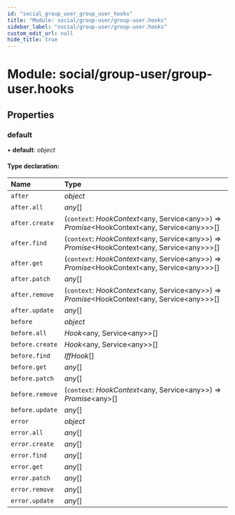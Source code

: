 ```yaml
---
id: "social_group_user_group_user_hooks"
title: "Module: social/group-user/group-user.hooks"
sidebar_label: "social/group-user/group-user.hooks"
custom_edit_url: null
hide_title: true
---
```


# Module: social/group-user/group-user.hooks

## Properties

### default

• **default**: *object*

#### Type declaration:

| Name | Type |
| :------ | :------ |
| `after` | *object* |
| `after.all` | *any*[] |
| `after.create` | (`context`: *HookContext*<any, Service<any\>\>) => *Promise*<HookContext<any, Service<any\>\>\>[] |
| `after.find` | (`context`: *HookContext*<any, Service<any\>\>) => *Promise*<HookContext<any, Service<any\>\>\>[] |
| `after.get` | (`context`: *HookContext*<any, Service<any\>\>) => *Promise*<HookContext<any, Service<any\>\>\>[] |
| `after.patch` | *any*[] |
| `after.remove` | (`context`: *HookContext*<any, Service<any\>\>) => *Promise*<HookContext<any, Service<any\>\>\>[] |
| `after.update` | *any*[] |
| `before` | *object* |
| `before.all` | *Hook*<any, Service<any\>\>[] |
| `before.create` | *Hook*<any, Service<any\>\>[] |
| `before.find` | *IffHook*[] |
| `before.get` | *any*[] |
| `before.patch` | *any*[] |
| `before.remove` | (`context`: *HookContext*<any, Service<any\>\>) => *Promise*<any\>[] |
| `before.update` | *any*[] |
| `error` | *object* |
| `error.all` | *any*[] |
| `error.create` | *any*[] |
| `error.find` | *any*[] |
| `error.get` | *any*[] |
| `error.patch` | *any*[] |
| `error.remove` | *any*[] |
| `error.update` | *any*[] |
